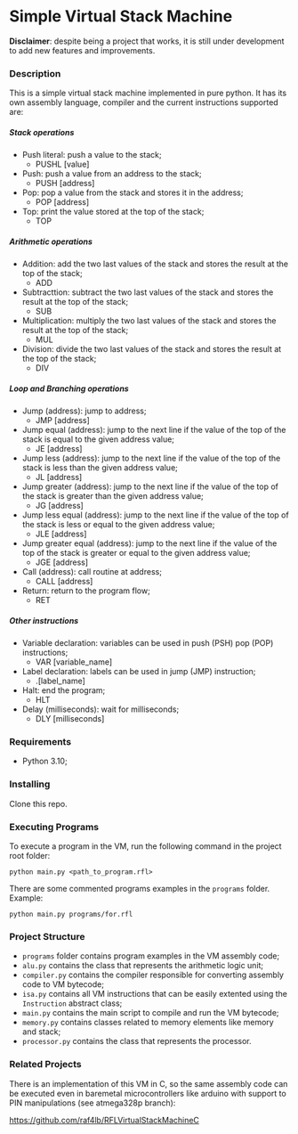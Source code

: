 # Simple Virtual Stack Machine
**Disclaimer**: despite being a project that works, it is still under development to add new features and improvements.

### Description
This is a simple virtual stack machine implemented in pure python. It has its own assembly language, compiler and the current instructions supported are:

##### Stack operations
- Push literal: push a value to the stack;
  - PUSHL [value]
- Push: push a value from an address to the stack;
  - PUSH [address]
- Pop: pop a value from the stack and stores it in the address;
  - POP [address]
- Top: print the value stored at the top of the stack;
  - TOP
##### Arithmetic operations
- Addition: add the two last values of the stack and stores the result at the top of the stack;
  - ADD
- Subtracttion: subtract the two last values of the stack and stores the result at the top of the stack;
  - SUB
- Multiplication: multiply the two last values of the stack and stores the result at the top of the stack;
  - MUL
- Division: divide the two last values of the stack and stores the result at the top of the stack;
  - DIV
##### Loop and Branching operations
- Jump (address): jump to address;
  - JMP [address]
- Jump equal (address): jump to the next line if the value of the top of the stack is equal to the given address value;
  - JE [address]
- Jump less (address): jump to the next line if the value of the top of the stack is less than the given address value;
  - JL [address]
- Jump greater (address): jump to the next line if the value of the top of the stack is greater than the given address value;
  - JG [address]
- Jump less equal (address): jump to the next line if the value of the top of the stack is less or equal to the given address value;
  - JLE [address]
- Jump greater equal (address): jump to the next line if the value of the top of the stack is greater or equal to the given address value;
  - JGE [address]
- Call (address): call routine at address;
  - CALL [address]
- Return: return to the program flow;
  - RET
##### Other instructions
- Variable declaration: variables can be used in push (PSH) pop (POP) instructions;
  - VAR [variable_name]
- Label declaration: labels can be used in jump (JMP) instruction;
  -  .[label_name]
- Halt: end the program;
  - HLT
- Delay (milliseconds): wait for milliseconds;
  - DLY [milliseconds]

### Requirements
 - Python 3.10;
 
### Installing
Clone this repo.

### Executing Programs
To execute a program in the VM, run the following command in the project root folder:
```
python main.py <path_to_program.rfl>
```
There are some commented programs examples in the ```programs``` folder. Example:
```
python main.py programs/for.rfl
```

### Project Structure
- ```programs``` folder contains program examples in the VM assembly code;
- ```alu.py``` contains the class that represents the arithmetic logic unit;
- ```compiler.py``` contains the compiler responsible for converting assembly code to VM bytecode;
- ```isa.py``` contains all VM instructions that can be easily extented using the ```Instruction``` abstract class;
- ```main.py``` contains the main script to compile and run the VM bytecode;
- ```memory.py``` contains classes related to memory elements like memory and stack;
- ```processor.py``` contains the class that represents the processor.

### Related Projects
There is an implementation of this VM in C, so the same assembly code can be executed even in baremetal microcontrollers like arduino with support to PIN manipulations (see atmega328p branch):

https://github.com/raf4lb/RFLVirtualStackMachineC

